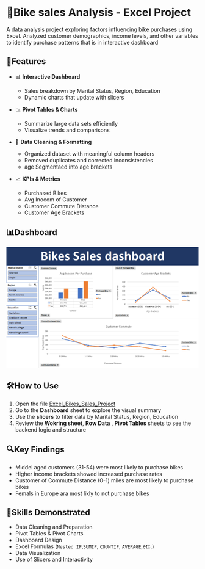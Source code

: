 # 🚴Bike sales Analysis - Excel Project

A data analysis project exploring factors influencing bike purchases using Excel. Analyzed customer demographics, income levels, and other variables to identify purchase patterns that is in interactive dashboard

##   🌟Features

- 📊 **Interactive Dashboard**  
  - Sales breakdown by Marital Status, Region, Education
  - Dynamic charts that update with slicers

- 📉 **Pivot Tables & Charts**  
  - Summarize large data sets efficiently  
  - Visualize trends and comparisons

- 🧹 **Data Cleaning & Formatting**  
  - Organized dataset with meaningful column headers  
  - Removed duplicates and corrected inconsistencies
  - age Segmentaed into age brackets

- 📈 **KPIs & Metrics**    
  - Purchased Bikes
  - Avg Inocom of Customer 
  - Customer Commute Distance
  - Customer Age Brackets

## 📊Dashboard
![Analysis Dashboard](Dashbord.png) 

## 🛠️How to Use
1. Open the file [Excel_Bikes_Sales_Project](Excel_Bikes_Sales_Project.xlsx)
2. Go to the **Dashboard** sheet to explore the visual summary
3. Use the **slicers** to filter data by Marital Status, Region, Education
4. Review the **Wokring sheet**, **Row Data** , **Pivot Tables**  sheets to see the backend logic and structure

## 🔍Key Findings
- Middel aged customers (31-54) were most likely to purchase bikes
- Higher income brackets showed increased purchase rates
- Customer of Commute Distance (0-1) miles are most likely to purchase bikes
- Femals in Europe ara most likly to not purchase bikes
 
## 🧠Skills Demonstrated
- Data Cleaning and Preparation  
- Pivot Tables & Pivot Charts  
- Dashboard Design  
- Excel Formulas (`Nested IF`,`SUMIF`, `COUNTIF`, `AVERAGE`,etc.)  
- Data Visualization  
- Use of Slicers and Interactivity

